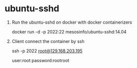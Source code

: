 ubuntu-sshd
===========================================================
1. Run the ubuntu-sshd on docker with docker containerizers

	docker run -d -p 2022:22 mesosinfo/ubuntu-sshd:14.04

2. Client connect the container by ssh
    
    ssh -p 2022 root@129.168.203.195
	
	user:root
	password:rootroot